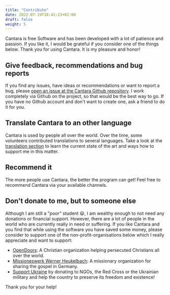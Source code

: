 ```yaml
---
title: "Contribute"
date: 2022-07-19T18:41:23+02:00
draft: false
weight: 5
---
```


Cantara is free Software and has been developed with a lot of patience and passion. If you like it, I would be grateful if you consider one of the things below. Thank you for using Cantara. It is my pleasure and honor!

## Give feedback, recommendations and bug reports

If you find any issues, have ideas or recommendations or want to report a bug, please [open an issue at the Cantara Github repository](https://github.com/reckel-jm/cantara/issues). I work completely via Github on the project, so that would be the best way to go. If you have no Github account and don't want to create one, ask a friend to do it for you.

## Translate Cantara to an other language

Cantara is used by people all over the world. Over the time, some volunteers contributed translations to several languages. Take a look at the [translation section](translate/) to learn the current state of the art and ways how to support me in this matter.

## Recommend it

The more people use Cantara, the better the program can get! Feel free to recommend Cantara via your available channels. 

## Don't donate to me, but to someone else

Although I am still a "poor" student 😃, I am wealthy enough to not need any donations or financial support. However, there are a lot of people in the world who are currently really in need or suffering. If you like Cantara and you find that while using the software you have saved some money, please consider to support one of the non-profit-organisations below which I really appreciate and want to support:

* [OpenDoors](https://www.opendoors.de/): A Christian organization helping persecuted Christians all over the world.
* [Missioneswerk Werner Heukelbach](https://www.heukelbach.org/): A missionary organization for sharing the gospel in Germany.
* [Support Ukraine](https://savelife.in.ua/en/) by donating to NGOs, the Red Cross or the Ukrainian military and help the country to preserve its freedom and existence!

Thank you for your help!
